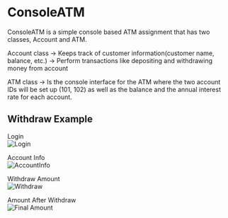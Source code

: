 # ConsoleATM

ConsoleATM is a simple console based ATM assignment that has two classes, Account and ATM. 

Account class ->  Keeps track of customer information(customer name, balance, etc.)
              ->  Perform transactions like depositing and withdrawing money from account
              
ATM class -> Is the console interface for the ATM where the two account IDs will be set up (101, 102) as well as the balance and the annual interest rate for each account. 

## Withdraw Example

Login<br>
![Login](https://github.com/Tripl3R/ConsoleATM/blob/master/login.PNG?raw=true) 

Account Info <br>
![AccountInfo](https://github.com/Tripl3R/ConsoleATM/blob/master/accountinfo.PNG?raw=true) 

Withdraw Amount<br>
![Withdraw](https://github.com/Tripl3R/ConsoleATM/blob/master/withdraw.PNG?raw=true) 

Amount After Withdraw <br>
![Final Amount](https://github.com/Tripl3R/ConsoleATM/blob/master/final.PNG?raw=true) 
